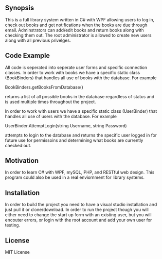## Synopsis

This  is a full library system written in C# with WPF allowing users to log in, check out books and get notifications when the books are due through email. 
Adminstrators can add/edit books and return books along with checking 
them out. The root administrator is allowed to create new users along with all previous privelges.

## Code Example

All code is seperated into seperate user forms and specific connection classes. In order to work with books we have a specific static class (BookBinders)
that handles all use of books with the database. For example

BookBinders.getBooksFromDatabase() 

returns a list of all possible books in the database regardless of status and is used multiple times throughout the project.

In order to work with users we have a specific static class (UserBinder)
that handles all use of users with the database. For example

UserBinder.AttemptLogin(string Username, string Password) 


attempts to login to the database and returns the specific user logged in for future use for permissoins and determining what books are currently checked out. 

## Motivation

In order to learn C# with WPF, mySQL, PHP, and RESTful web design. This program could also be used in a real enviornment for library systems.

## Installation

In order to build the project you need to have a visual studio installation and just pull it or clone/download. In order to run the project though
you will either need to change the start up form with an existing user, but you will encouter errors, or login with the root account and add your own user for testing.

## License

MIT License
